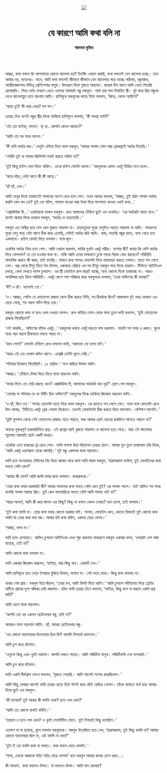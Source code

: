 <div align=center>
<img src=https://images.prothomalo.com/prothomalo-bangla%2F2023-04%2F0fe1bfb1-2a99-4af9-bb2e-930a8ade6b5b%2FDIPRO_onno_alo_3.jpg?rect=0%2C83%2C844%2C443&w=1200&ar=40%3A21&auto=format%2Ccompress&ogImage=true&mode=crop&overlay=&overlay_position=bottom&overlay_width_pct=1 />
<br><br>
<h1>যে কারণে আমি কথা বলি না</h1> 
<h4>আদনান মুকিত</h4>
<br><br>
</div>

আচ্ছা, কথা বললে কি আপনাদের কোনো ঝামেলা হয়? ইদানীং খেয়াল করছি, কথা বললেই বেশ ঝামেলা হচ্ছে। তবে আমার নয়, অন্যদের। মানে, আমি কথা বললেই কীভাবে কীভাবে যেন ঝামেলায় পড়ে যাচ্ছে পরিবার, বন্ধুবান্ধব, আত্মীয়স্বজনসহ বিভিন্ন শ্রেণিপেশার মানুষ। উদাহরণ দিলে বুঝতে পারবেন। কয়েক দিন আগে আমি খেতে গিয়েছি রেস্তোরাঁয়। গিয়ে দেখি সেখানে খেতে এসেছে আমারই বন্ধু মকবুল। সঙ্গে তার সদ্য বিবাহিত স্ত্রী। হুট করে প্রিয় বন্ধুকে দেখে আবেগাপ্লুত হয়ে পড়লাম আমি। হাসিমুখে মকবুলের কাছে গিয়ে বললাম, ‘কিরে, কেমন আছিস?’

‘আরে তুই! কী খবর তোর? বস বস।’

চেয়ার টেনে বসেই বন্ধুর স্ত্রীর দিকে তাকিয়ে হাসিমুখে বললাম, ‘কী অবস্থা ভাবি?’

‘এই তো ভাইয়া, ভালো। হা হা...আপনি কেমন আছেন?’

‘আমি তো সব সময় ভালো।’

‘কী খাবি অর্ডার কর।’ মেনুটা এগিয়ে দিয়ে বলল মকবুল, ‘আমরা সালাদ বোল আর ফ্রেঞ্চফ্রাই অর্ডার দিয়েছি।’

‘সেকি! তুই না সালাদ জিনিসটা সহ্যই করতে পারিস না?’

‘তুই কিন্তু রাইস বোল নিতে পারিস। এদের রাইস বোলটা ভালো।’ মকবুলকে কেমন একটু চিন্তিত মনে হলো।

‘আরে দাঁড়া, দেখি আগে কী কী আছে।’

‘হ্যাঁ হ্যাঁ, দেখ।’

আমি মেনুর দিকে তাকাতেই সালাদের অংশে চোখ চলে গেল। তখন আবার বললাম, ‘আচ্ছা, তুই হঠাৎ সালাদ অর্ডার করলি কেন বল তো? তুই তো বলিস, সালাদা খাওয়া আর টাকা দিয়ে ঘাসপাতা খাওয়া একই কথা...’

‘এক্সকিউজ মি...’ ওয়েটারকে ডাকল মকবুল। দ্রুত আমাদের টেবিলে ছুটে এল ওয়েটার। ‘ওর অর্ডারটা অ্যাড হবে।’ বলেই আমার দিকে তাকাল মকবুল, ‘অর্ডার দে তাড়াতাড়ি।’

মকবুল এত অস্থির হয়ে গেল কেন বুঝতে পারলাম না। তাড়াহুড়ায় পুরো মেনুটাও পড়তে পারলাম না আমি। সাধারণত পুরো মেনু পড়ে যেটা আগে ঠিক করে এসেছি, সেটাই অর্ডার করি আমি। থাক, পড়েছি বন্ধুর হাতে, খানা খেতে হবে একসাথে। রাইস বোলই দিতে বললাম। সঙ্গে জুস।

ওয়েটার অর্ডার নিয়ে চলে গেল। আমি খেয়াল করলাম, ভাবির মুখটা একটু গম্ভীর। ব্যাপার কী? খাবার কি বেশি অর্ডার দিয়ে ফেললাম? তা তো হওয়ার কথা না। নাকি আমি ওদের মাঝখানে ঢুকে পড়ায় বিরক্ত বোধ করছেন? পরিস্থিতি স্বাভাবিক করতে কী করব, তাই ভাবছি। সামনে রাখা সসের বোতলটা নিয়ে নাড়াচাড়া করতে গেলাম। হাতে সস লেগে গেল। বক্স থেকে টিস্যু নিতে টান দিলাম, একবারে বেরিয়ে এল সব টিস্যু৷ মকবুল অন্য দিকে তাকাল। টিভিতে আইপিএল চলছে, খেলা দেখতে লাগল চুপচাপ। ওর স্ত্রী মোবাইল স্ক্রল করেই যাচ্ছে, অন্য কোনো দিকে তাকাচ্ছে না। আরও অস্বস্তিকর হয়ে উঠল পরিস্থিতি। একটু কেশে গলা পরিষ্কার করে মকবুলকে বললাম, ‘তোর অফিসের কী অবস্থা?’

‘উঁ? ও হ্যাঁ। ভালোই তো।’

‘ও। আচ্ছা, সেদিন যে মোতালেব প্লাজায় ফোন ঠিক করতে দিলি, সব ঠিকঠাক ছিল? আজকাল দুই নম্বর দোকান এত বেড়ে গেছে, সব নকল পার্টস দিয়ে দেয়।’

মকবুল কোনো কথা না বলে খেলা দেখতে লাগল। স্ক্রল থামিয়ে ফোন থেকে মাথা তুলে ভাবি বললেন, ‘তুমি মোতালেব প্লাজায় গিয়েছিলে?’

‘ওই আরকি... অফিসের ফাঁকে একটু...’ মকবুলের কথায় একটু জড়তা লক্ষ করলাম। গাধাটা সব সময় এ রকম। স্কুলে স্যার পড়া ধরলে ঠিকভাবে বলতে পারত না।

‘কবে গেলা?’ ফোনটা টেবিলে রেখে বললেন ভাবি, ‘আমাকে তো বলো নাই।’

‘আরে এই তো গেলাম কদিন আগে। এক্সেক্ট ডেটটা ভুলে গেছি।’

‘শনিবার বিকেলে গিয়েছিলি। ১৫ তারিখ।’ মনে করিয়ে দিলাম আমি।

‘আচ্ছা।’ টেবিলে টোকা দিতে দিতে মাথা নাড়লেন ভাবি।

‘খাবার দিতে এত দেরি করছে কেন? এক্সকিউজ মি, আমাদের অর্ডারটা কত দূর?’ রেগে গেল মকবুল।

‘তোমার না শনিবার ডে লং মিটিং ছিল অফিসে?’ মকবুলের দিকে তাকিয়ে জিজ্ঞেস করলেন ভাবি।

‘ও হ্যাঁ, ছিল তো।’ সসের বোতলটা হাতে নিয়ে বলল মকবুল। ওর হাতেও সস লেগে গেল। সঙ্গে সঙ্গে বোতলটা রেখে দিল আবার, ‘মিটিংয়ে একটু ব্রেক পেলাম বিকেলে। তখনই মোবাইলটা ঠিক করতে দিয়ে আসলাম। বেশিক্ষণ লাগেনি।’

‘তুমি গুলশান থেকে সেই মোতালেব প্লাজায় যেতে পারলে, আর আমার ছোট বোনের জন্মদিনে আসতে পারলে না?’

অত্যন্ত গুরুত্বপূর্ণ তারকাচিহ্নিত প্রশ্ন। এই প্রশ্নের পরই বুঝতে পারলাম যে ঝামেলা হয়ে গেছে। আর এই ঝামেলার সূত্রপাত আমারই ছোট একটি কথায়।

ওয়েটার এসে খাবারের ট্রে রেখে গেল। ভাবি সশব্দে উঠে দাঁড়ালেন চেয়ার ঠেলে। আমরা মুখ তুলে তাকালাম তাঁর দিকে, ‘আমি একটু ওয়াশরুম থেকে আসছি।’ দুই বন্ধু একসঙ্গে মাথা নাড়লাম।

ভাবি চলে যাওয়ামাত্র টেবিলের নিচ দিয়ে আমার পায়ে কষে লাথি মারল মকবুল, ‘হারামজাদা ফাউল, তুই মোবাইলের কথা বলতে গেলি কেন?’

‘আমার কী দোষ? আমি জাস্ট বলার জন্য বললাম। কথাপ্রসঙ্গে।’

‘তোর কথা বলার দরকারটা কী? আবার সালাদের কথা বলতে গেলি কেন তুই? ওর সালাদ পছন্দ। তাই আমিও সব সময় বলেছি সালাদ আমার প্রিয়। তুই কেন আগবাড়িয়ে বলতে গেলি আমি সালাদ খাই না?’

‘আরে আশ্চর্য, আমি কী করে জানব এত কিছু? কিছু না বললে কেমন দেখায়? মনে হলো, তাই বললাম।’

‘তুই কথা বলবি না। তোর কথা বলার কোনো দরকার নাই। সালাদ, মোবাইল কেন, কোনো বিষয়েই তুই কোনো কথা বলবি না৷ তোর কথা বলা বন্ধ। আবার যদি কথা বলিস, একদম মেরে ফেলব।’

‘আচ্ছা, বলব না।’

ভাবি চলে এসেছেন। আমিও চুপচাপ আইপিএল দেখা শুরু করলাম৷ মাঝখানে মকবুল একবার বলল, ‘খাবারটা বেশ মজা হয়েছে, তাই না?’

আমি কোনো কথা বললাম না।

ভাবি একবার জিজ্ঞেস করলেন, ‘ভাইয়া, আর কিছু খান। ডেজার্ট নেন।’

আমি হাসিমুখে হাত নেড়ে ইশারায় বুঝিয়ে দিলাম, লাগবে না। পেট ভরে গেছে। কিন্তু কথা বললাম না।

খাবার শেষ প্রায়। মকবুল উঠে দাঁড়াল, ‘তোরা বস, আমি বিলটা দিয়ে আসি।’ আমি চুপচাপ কাঁটাচামচ দিয়ে প্লেটের বাটিতে গ্রামের দৃশ্য আঁকার চেষ্টা করলাম। হঠাৎ ভাবি চেয়ার টেনে বললেন, ‘ভাইয়া, কিছু মনে না করলে একটা প্রশ্ন করি?’

আমি হেসে মাথা নাড়লাম।

‘আপনি তো ওর একদম ছোটবেলার বন্ধু, তাই না?’

আবারও মাথা নাড়লাম আমি। হ্যাঁ, আমরা ছোটবেলার বন্ধু।

‘ওর কোনো অ্যাফেয়ার–ট্যাফেয়ার ছিল কি? আপনি নিশ্চয়ই জানবেন।’

আমি চুপ করে রইলাম।

‘এগুলো কিন্তু এখন খুবই নরমাল। আপনি বলতে পারেন। আমি পজিটিভ মানুষ। পজিটিভলি নেব ব্যাপারটা।’

আমি চুপ করে রইলাম।

ভাবি একটা দীর্ঘশ্বাস ফেলে বললেন, ‘বুঝতে পেরেছি। আমি আগেই সন্দেহ করেছিলাম।’

আমি কিছু বোঝার আগেই ভাবি চেয়ার ছেড়ে উঠে গটগট করে হেঁটে বেরিয়ে গেলেন। তাঁকে থামাতে ব্যর্থ হয়ে আমার দিকে ছুটে এল মকবুল।

‘কী ব্যাপার? তুই আবার কী বললি ওকে? চলে গেল কেন?’

‘আমি তো কোনো কথাই বলিনি।’

‘তাহলে ও চলে গেল কেন? ও খুবই সেনসিটিভ মেয়ে। তুই নিশ্চয়ই কিছু বলেছিস।’

এতক্ষণ যা যা হয়েছে, খুলে বললাম মকবুলকে। মকবুল উত্তেজিত হয়ে গেল, ‘হারামজাদা, তুই কিছু বললি না? আমার কোনো অ্যাফেয়ার ছিল না, এটা বললি না কেন?’

‘তুই-ই তো বললি কথা না বলতে। কথা বললে মেরে ফেলবি।’

‘শালা, তোকে আজকে সত্যি সত্যি মেরে ফেলব!’ বলে মকবুল আমার কলার চেপে ধরল...।

কী আশ্চর্য। কথা বললেও বিপদ। না বললেও বিপদ। আমি যাব কোথায়?
